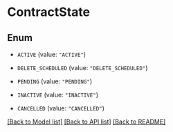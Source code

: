# ContractState

## Enum


* `ACTIVE` (value: `"ACTIVE"`)

* `DELETE_SCHEDULED` (value: `"DELETE_SCHEDULED"`)

* `PENDING` (value: `"PENDING"`)

* `INACTIVE` (value: `"INACTIVE"`)

* `CANCELLED` (value: `"CANCELLED"`)


[[Back to Model list]](../README.md#documentation-for-models) [[Back to API list]](../README.md#documentation-for-api-endpoints) [[Back to README]](../README.md)


